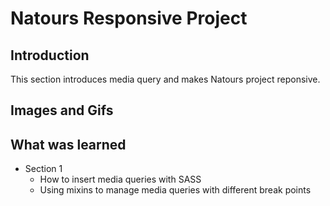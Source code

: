 # Natours Responsive Project

## Introduction
<p>This section introduces media query and makes Natours project reponsive.</p>

## Images and Gifs


## What was learned
<ul>
    <li>Section 1
        <ul>
            <li>How to insert media queries with SASS</li>
            <li>Using mixins to manage media queries with different break points</li>
        </ul>
    </li>
</ul>